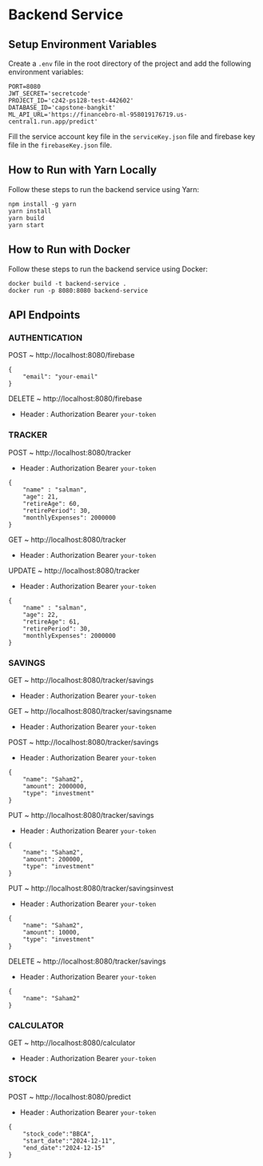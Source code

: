 # Backend Service

## Setup Environment Variables

Create a `.env` file in the root directory of the project and add the following environment variables:

    PORT=8080
    JWT_SECRET='secretcode'
    PROJECT_ID='c242-ps128-test-442602'
    DATABASE_ID='capstone-bangkit'
    ML_API_URL='https://financebro-ml-958019176719.us-central1.run.app/predict'

Fill the service account key file in the `serviceKey.json` file and firebase key file in the `firebaseKey.json` file.

## How to Run with Yarn Locally

Follow these steps to run the backend service using Yarn:

    npm install -g yarn
    yarn install
    yarn build
    yarn start

## How to Run with Docker

Follow these steps to run the backend service using Docker:

    docker build -t backend-service .
    docker run -p 8080:8080 backend-service

## API Endpoints
### AUTHENTICATION
POST ~ http://localhost:8080/firebase 
```
{
    "email": "your-email"
}
```
DELETE ~ http://localhost:8080/firebase 
- Header : Authorization Bearer `your-token`

### TRACKER
POST ~ http://localhost:8080/tracker
- Header : Authorization Bearer `your-token`
```
{
    "name" : "salman",
    "age": 21,
    "retireAge": 60,
    "retirePeriod": 30,
    "monthlyExpenses": 2000000
}
```
GET ~ http://localhost:8080/tracker
- Header : Authorization Bearer `your-token`

UPDATE ~ http://localhost:8080/tracker
- Header : Authorization Bearer `your-token`
```
{
    "name" : "salman",
    "age": 22,
    "retireAge": 61,
    "retirePeriod": 30,
    "monthlyExpenses": 2000000
}
```

### SAVINGS
GET ~ http://localhost:8080/tracker/savings
- Header : Authorization Bearer `your-token`

GET ~ http://localhost:8080/tracker/savingsname
- Header : Authorization Bearer `your-token`

POST ~ http://localhost:8080/tracker/savings
- Header : Authorization Bearer `your-token`
```
{
    "name": "Saham2",
    "amount": 2000000,
    "type": "investment"
}
```

PUT ~ http://localhost:8080/tracker/savings
- Header : Authorization Bearer `your-token`
```
{
    "name": "Saham2",
    "amount": 200000,
    "type": "investment"
}
```

PUT ~ http://localhost:8080/tracker/savingsinvest
- Header : Authorization Bearer `your-token`
```
{
    "name": "Saham2",
    "amount": 10000,
    "type": "investment"
}
```

DELETE ~ http://localhost:8080/tracker/savings
- Header : Authorization Bearer `your-token`
```
{
    "name": "Saham2"
}
```

### CALCULATOR
GET ~ http://localhost:8080/calculator
- Header : Authorization Bearer `your-token`

### STOCK
POST ~ http://localhost:8080/predict
- Header : Authorization Bearer `your-token`
```
{
    "stock_code":"BBCA",
    "start_date":"2024-12-11",
    "end_date":"2024-12-15"
}
```